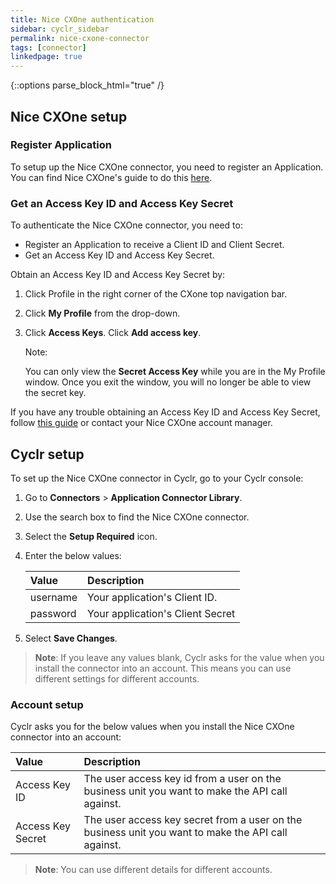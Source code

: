 ```yaml
---
title: Nice CXOne authentication
sidebar: cyclr_sidebar
permalink: nice-cxone-connector
tags: [connector]
linkedpage: true
---
```

{::options parse_block_html="true" /}
<section class="card">

## Nice CXOne setup

### Register Application

To setup up the Nice CXOne connector, you need to register an Application. You can find Nice CXOne's guide to do this [here](https://developer.niceincontact.com/Documentation/ApplicationRegistration).

### Get an Access Key ID and Access Key Secret

To authenticate the Nice CXOne connector, you need to:
- Register an Application to receive a Client ID and Client Secret.
- Get an Access Key ID and Access Key Secret.


Obtain an Access Key ID and Access Key Secret by:

1. Click Profile in the right corner of the CXone top navigation bar.

2. Click **My Profile** from the drop-down.

3. Click **Access Keys**. Click **Add access key**.

   Note:

   You can only view the **Secret Access Key** while you are in the My Profile window. Once you exit the window, you will no longer be able to view the secret key.

If you have any trouble obtaining an Access Key ID and Access Key Secret, follow [this guide](https://help.nice-incontact.com/content/globalfeatures/myprofile/myprofile.htm) or contact your Nice CXOne account manager.

</section>

<section class="card">

## Cyclr setup

To set up the Nice CXOne connector in Cyclr, go to your Cyclr console:

1. Go to **Connectors** > **Application Connector Library**.

2. Use the search box to find the Nice CXOne connector.

3. Select the **Setup Required** icon.

4. Enter the below values:

   | **Value** | **Description**                  |
   | :-------- | :------------------------------- |
   | username  | Your application's Client ID.    |
   | password  | Your application's Client Secret |

5. Select **Save Changes**.

> **Note**: If you leave any values blank, Cyclr asks for the value when you install the connector into an account. This means you can use different settings for different accounts.

### Account setup

Cyclr asks you for the below values when you install the Nice CXOne connector into an account:

| **Value**         | **Description**                                              |
| :---------------- | :----------------------------------------------------------- |
| Access Key ID     | The user access key id from a user on the business unit you want to make the API call against. |
| Access Key Secret | The user access key secret from a user on the business unit you want to make the API call against. |

> **Note**: You can use different details for different accounts.

</section>